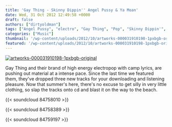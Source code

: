 ```yaml
---
title: 'Gay Thing - Skinny Dippin'' Angel Pussy & Ya Moan'
date: Wed, 31 Oct 2012 12:49:58 +0000
draft: false
authors: ["dirtyoldman"]
tags: ["Angel Pussy", "electro", "Gay Thing", "Pop", "Skinny Dippin'", "south africa", "Ya Moan"]
categories: ["Music"]
thumbnail: '/wp-content/uploads/2012/10/artworks-000031910198-1pxbgb-original-150x150.jpg'
featured: '/wp-content/uploads/2012/10/artworks-000031910198-1pxbgb-original-304x190.jpg'
---
```


[![](/wp-content/uploads/2012/10/artworks-000031910198-1pxbgb-original-e1351686048645.jpg "artworks-000031910198-1pxbgb-original")](/2012/10/31/gay-thing-skinny-dippin-angel-pussy-ya-moan/artworks-000031910198-1pxbgb-original/)

Gay Thing and their brand of high energy electropop with camp lyrics, are pushing out material at a intense pace. Since the last time we featured them, they've dropped three new tracks for your downloading and listening pleasure. Now that summer's here, there's no excuse to get silly in very little clothing, so slap the tracks onto cd and blast it on the way to the beach.

{{< soundcloud 84758010 >}}

{{< soundcloud 84758389 >}}

{{< soundcloud 84759197 >}}
